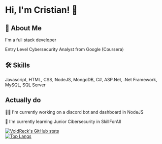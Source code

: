 # Hi, I'm Cristian! 👋

## 🚀 About Me
I'm a full stack developer

Entry Level Cybersecurity Analyst from Google (Coursera)

## 🛠 Skills
Javascript, HTML, CSS, NodeJS, MongoDB, C#, ASP.Net, .Net Framework, MySQL, SQL Server

## Actually do
👩‍💻 I'm currently working on a discord bot and dashboard in NodeJS

🧠 I'm currently learning Junior Cibersecurity in SkillForAll

[![VoidReck's GitHub stats](https://github-readme-stats.vercel.app/api?username=VoidReck&show_icons=true&count_private=true&theme=tokyonight)](https://github.com/VoidReck)
<br>
[![Top Langs](https://github-readme-stats.vercel.app/api/top-langs/?username=VoidReck&layout=compact&count_private=true&langs_count=10&theme=tokyonight)](https://github.com/VoidReck)

